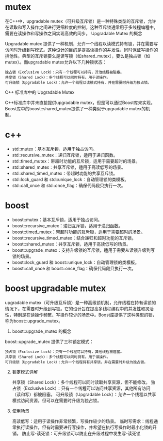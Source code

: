 # mutex
在C++中，upgradable mutex（可升级互斥锁）是一种特殊类型的互斥锁，允许在读取和写入操作之间进行更细粒度的控制。这种互斥锁通常用于多线程编程中，需要在读操作和写操作之间实现高效的同步。
Upgradable Mutex 的概念

Upgradable mutex 提供了一种机制，允许一个线程以读模式持有锁，并在需要写访问时升级到写模式。这种设计的目的是提高读操作的并发性，同时保证写操作的排他性。典型的互斥锁要么是读写锁（如shared_mutex），要么是独占锁（如mutex）。而upgradable mutex允许以下几种锁状态：

    独占锁（Exclusive Lock）：只有一个线程可以持有，其他线程被阻塞。
    共享锁（Shared Lock）：多个线程可以同时持有，用于读操作。
    可升级锁（Upgradable Lock）：允许一个线程以读模式持有，并在需要时升级为独占锁。

C++ 标准库中的 Upgradable Mutex

C++标准库中并未直接提供upgradable mutex，但是可以通过Boost库来实现。Boost库中的boost::shared_mutex提供了一种类似于upgradable mutex的机制。

# c++
- std::mutex：基本互斥锁，适用于独占访问。
- std::recursive_mutex：递归互斥锁，适用于递归函数。
- std::timed_mutex：带超时功能的互斥锁，适用于需要超时的场景。
- std::shared_mutex：共享互斥锁，适用于高读低写的场景。
- std::shared_timed_mutex：带超时功能的共享互斥锁。
- std::lock_guard 和 std::unique_lock：自动管理锁的类模板。
- std::call_once 和 std::once_flag：确保代码段只执行一次。

# boost
- boost::mutex：基本互斥锁，适用于独占访问。
- boost::recursive_mutex：递归互斥锁，适用于递归函数。
- boost::timed_mutex：带超时功能的互斥锁，适用于需要超时的场景。
- boost::recursive_timed_mutex：结合递归和超时功能的互斥锁。
- boost::shared_mutex：共享互斥锁，适用于高读低写的场景。
- boost::upgrade_mutex：支持升级锁的互斥锁，适用于需要从读锁升级到写锁的场景。
- boost::lock_guard 和 boost::unique_lock：自动管理锁的类模板。
- boost::call_once 和 boost::once_flag：确保代码段只执行一次。



# boost upgradable mutex 
upgradable mutex（可升级互斥锁）是一种高级锁机制，允许线程在持有读锁的情况下，在需要时升级到写锁。它的设计旨在提高多线程编程中的并发性和灵活性，特别是在读操作频繁、写操作较少的场景中。Boost库提供了这种类型的锁，称为boost::upgrade_mutex。

1. boost::upgrade_mutex 的概念

boost::upgrade_mutex 提供了三种锁定模式：

    独占锁（Exclusive Lock）：只有一个线程可以持有，其他线程被阻塞。
    共享锁（Shared Lock）：多个线程可以同时持有，用于读操作。
    可升级锁（Upgradable Lock）：允许一个线程持有共享锁，并在需要时升级为独占锁。

2. 锁定模式详解

    共享锁（Shared Lock）：多个线程可以同时读取共享资源，但不能修改。
    独占锁（Exclusive Lock）：只有一个线程可以访问共享资源，其他所有访问（读和写）都被阻塞。
    可升级锁（Upgradable Lock）：允许一个线程以共享模式访问资源，但可以在需要时升级为独占锁。

3. 使用场景

    高读低写：适用于读操作非常频繁，写操作较少的场景。
    临时写需求：线程通常执行读操作，但有时需要进行写操作，并希望在执行写操作时最小化锁的开销。
    防止写-读死锁：可升级锁可以防止在升级过程中发生写-读死锁